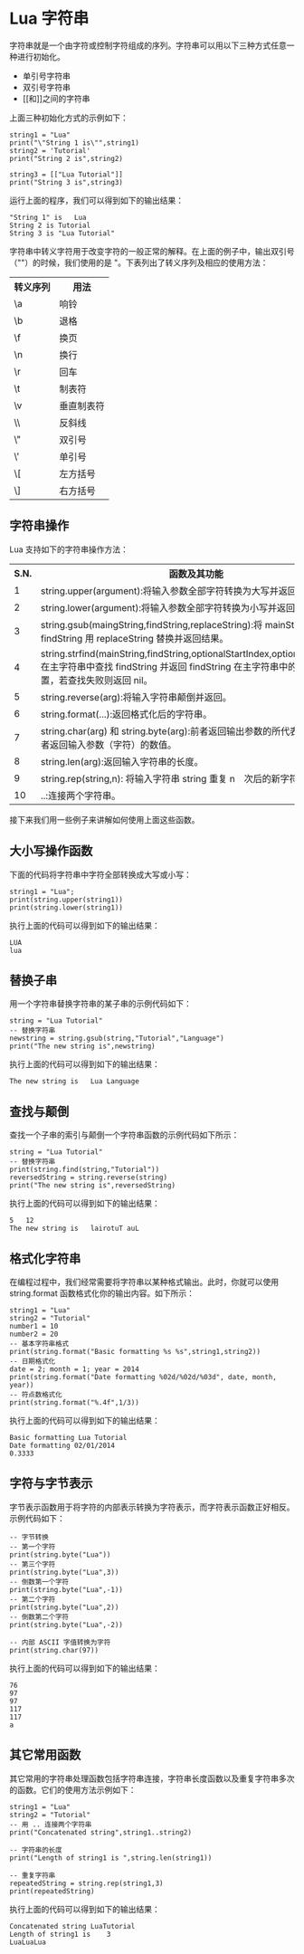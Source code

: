# Lua 字符串  

字符串就是一个由字符或控制字符组成的序列。字符串可以用以下三种方式任意一种进行初始化。
  
<ul>
	<li>单引号字符串</li>
	<li>双引号字符串</li>
	<li>[[和]]之间的字符串</li>
</ul>  

上面三种初始化方式的示例如下：  

```
string1 = "Lua"
print("\"String 1 is\"",string1)
string2 = 'Tutorial'
print("String 2 is",string2)

string3 = [["Lua Tutorial"]]
print("String 3 is",string3)
```  

运行上面的程序，我们可以得到如下的输出结果：  

```
"String 1" is	Lua
String 2 is	Tutorial
String 3 is	"Lua Tutorial"
```  

字符串中转义字符用于改变字符的一般正常的解释。在上面的例子中，输出双引号（""）的时候，我们使用的是 \"。下表列出了转义序列及相应的使用方法：  

<table>
	<tr>
		<th>转义序列</th>
		<th>用法</th>
	</tr>
	<tr>
		<td>\a</td>
		<td>响铃</td>
	</tr>
	<tr>
		<td>\b</td>
		<td>退格</td>
	</tr>
	<tr>
		<td>\f</td>
		<td>换页</td>
	</tr>
	<tr>
		<td>\n</td>
		<td>换行</td>
	</tr>
	<tr>
		<td>\r</td>
		<td>回车</td>
	</tr>
	<tr>
		<td>\t</td>
		<td>制表符</td>
	</tr>
	<tr>
		<td>\v</td>
		<td>垂直制表符</td>
	</tr>
	<tr>
		<td>\\</td>
		<td>反斜线</td>
	</tr>
	<tr>
		<td>\"</td>
		<td>双引号</td>
	</tr>
	<tr>
		<td>\'</td>
		<td>单引号</td>
	</tr>
	<tr>
		<td>\[</td>
		<td>左方括号</td>
	</tr>
	<tr>
		<td>\]</td>
		<td>右方括号</td>
	</tr>
</table>

## 字符串操作  

Lua 支持如下的字符串操作方法：  

<table>
	<tr>
		<th>S.N.</th>
		<th>函数及其功能</th>
	</tr>
	<tr>
		<td>1</td>
		<td>string.upper(argument):将输入参数全部字符转换为大写并返回。</td>
	</tr>
	<tr>
		<td>2</td>
		<td>string.lower(argument):将输入参数全部字符转换为小写并返回。</td>
	</tr>
	<tr>
		<td>3</td>
		<td>string.gsub(maingString,findString,replaceString):将 mainString 中的所有 findString 用 replaceString 替换并返回结果。</td>
	</tr>
	<tr>
		<td>4</td>
		<td>string.strfind(mainString,findString,optionalStartIndex,optionalEndIndex):在主字符串中查找 findString 并返回 findString 在主字符串中的开始和结束位置，若查找失败则返回 nil。</td>
	</tr>
	<tr>
		<td>5</td>
		<td>string.reverse(arg):将输入字符串颠倒并返回。</td>
	</tr>
	<tr>
		<td>6</td>
		<td>string.format(...):返回格式化后的字符串。</td>
	</tr>
	<tr>
		<td>7</td>
		<td>string.char(arg) 和 string.byte(arg):前者返回输出参数的所代表的字符，后者返回输入参数（字符）的数值。</td>
	</tr>
	<tr>
		<td>8</td>
		<td>string.len(arg):返回输入字符串的长度。</td>
	</tr>
	<tr>
		<td>9</td>
		<td>string.rep(string,n): 将输入字符串 string 重复 n　次后的新字符串返回。</td>
	</tr>
	<tr>
		<td>10</td>
		<td>..:连接两个字符串。</td>
	</tr>
</table>

接下来我们用一些例子来讲解如何使用上面这些函数。  

## 大小写操作函数  

下面的代码将字符串中字符全部转换成大写或小写：  

```
string1 = "Lua";
print(string.upper(string1))
print(string.lower(string1))
```  

执行上面的代码可以得到如下的输出结果：  

```
LUA
lua
```  

## 替换子串  

用一个字符串替换字符串的某子串的示例代码如下：  

```
string = "Lua Tutorial"
-- 替换字符串
newstring = string.gsub(string,"Tutorial","Language")
print("The new string is",newstring)
```  

执行上面的代码可以得到如下的输出结果：  

```
The new string is	Lua Language
```  

## 查找与颠倒  

查找一个子串的索引与颠倒一个字符串函数的示例代码如下所示：  

```
string = "Lua Tutorial"
-- 替换字符串
print(string.find(string,"Tutorial"))
reversedString = string.reverse(string)
print("The new string is",reversedString)
```  

执行上面的代码可以得到如下的输出结果：  

```
5	12
The new string is	lairotuT auL
```  

## 格式化字符串  

在编程过程中，我们经常需要将字符串以某种格式输出。此时，你就可以使用 string.format 函数格式化你的输出内容。如下所示：  

```
string1 = "Lua"
string2 = "Tutorial"
number1 = 10
number2 = 20
-- 基本字符串格式
print(string.format("Basic formatting %s %s",string1,string2))
-- 日期格式化
date = 2; month = 1; year = 2014
print(string.format("Date formatting %02d/%02d/%03d", date, month, year))
-- 符点数格式化
print(string.format("%.4f",1/3))
```  

执行上面的代码可以得到如下的输出结果：  

```
Basic formatting Lua Tutorial
Date formatting 02/01/2014
0.3333
```  

## 字符与字节表示  

字节表示函数用于将字符的内部表示转换为字符表示，而字符表示函数正好相反。 示例代码如下：  

```
-- 字节转换
-- 第一个字符
print(string.byte("Lua"))
-- 第三个字符
print(string.byte("Lua",3))
-- 倒数第一个字符
print(string.byte("Lua",-1))
-- 第二个字符
print(string.byte("Lua",2))
-- 倒数第二个字符
print(string.byte("Lua",-2))

-- 内部 ASCII 字值转换为字符
print(string.char(97))
```  

执行上面的代码可以得到如下的输出结果：  

```
76
97
97
117
117
a
```  

## 其它常用函数  

其它常用的字符串处理函数包括字符串连接，字符串长度函数以及重复字符串多次的函数。它们的使用方法示例如下：  

```
string1 = "Lua"
string2 = "Tutorial"
-- 用 .. 连接两个字符串
print("Concatenated string",string1..string2)

-- 字符串的长度
print("Length of string1 is ",string.len(string1))

-- 重复字符串
repeatedString = string.rep(string1,3)
print(repeatedString)
```  

执行上面的代码可以得到如下的输出结果：  

```
Concatenated string	LuaTutorial
Length of string1 is 	3
LuaLuaLua
``` 